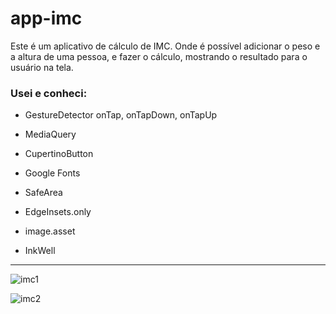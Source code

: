# app-imc

Este é um aplicativo de cálculo de IMC.
Onde é possível adicionar o peso e a altura de uma pessoa, e fazer o cálculo, mostrando o resultado para o usuário na tela.


 ### Usei e conheci:

- GestureDetector
onTap, onTapDown, onTapUp

- MediaQuery

- CupertinoButton

- Google Fonts

- SafeArea

- EdgeInsets.only

- image.asset

- InkWell

---


![imc1](https://user-images.githubusercontent.com/102997834/180776070-3f7723c9-cf1b-4efc-9f16-d858d180f159.png)


![imc2](https://user-images.githubusercontent.com/102997834/180776088-49293f86-a240-4913-ac57-1bae45493d7a.png)
